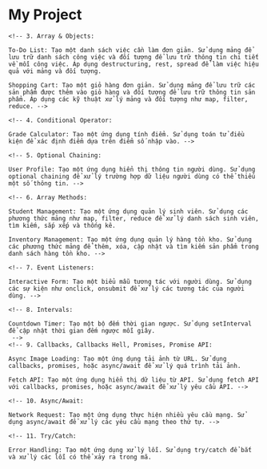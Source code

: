 # My Project

<!-- 2. Functions:

    BMI Calculator: Tạo một ứng dụng tính chỉ số BMI (Body Mass Index). Sử dụng hàm để tính toán BMI dựa trên chiều cao và cân nặng.

    Weather App (Simple): Tạo một ứng dụng thời tiết đơn giản. Sử dụng hàm để chuyển đổi nhiệt độ giữa Celsius và Fahrenheit. -->

    <!-- 3. Array & Objects:

    To-Do List: Tạo một danh sách việc cần làm đơn giản. Sử dụng mảng để lưu trữ danh sách công việc và đối tượng để lưu trữ thông tin chi tiết về mỗi công việc. Áp dụng destructuring, rest, spread để làm việc hiệu quả với mảng và đối tượng.

    Shopping Cart: Tạo một giỏ hàng đơn giản. Sử dụng mảng để lưu trữ các sản phẩm được thêm vào giỏ hàng và đối tượng để lưu trữ thông tin sản phẩm. Áp dụng các kỹ thuật xử lý mảng và đối tượng như map, filter, reduce. -->

    <!-- 4. Conditional Operator:

    Grade Calculator: Tạo một ứng dụng tính điểm. Sử dụng toán tử điều kiện để xác định điểm dựa trên điểm số nhập vào. -->

    <!-- 5. Optional Chaining:

    User Profile: Tạo một ứng dụng hiển thị thông tin người dùng. Sử dụng optional chaining để xử lý trường hợp dữ liệu người dùng có thể thiếu một số thông tin. -->

    <!-- 6. Array Methods:

    Student Management: Tạo một ứng dụng quản lý sinh viên. Sử dụng các phương thức mảng như map, filter, reduce để xử lý danh sách sinh viên, tìm kiếm, sắp xếp và thống kê.

    Inventory Management: Tạo một ứng dụng quản lý hàng tồn kho. Sử dụng các phương thức mảng để thêm, xóa, cập nhật và tìm kiếm sản phẩm trong danh sách hàng tồn kho. -->

    <!-- 7. Event Listeners:

    Interactive Form: Tạo một biểu mẫu tương tác với người dùng. Sử dụng các sự kiện như onclick, onsubmit để xử lý các tương tác của người dùng. -->

    <!-- 8. Intervals:

    Countdown Timer: Tạo một bộ đếm thời gian ngược. Sử dụng setInterval để cập nhật thời gian đếm ngược mỗi giây.
     -->
    <!-- 9. Callbacks, Callbacks Hell, Promises, Promise API:

    Async Image Loading: Tạo một ứng dụng tải ảnh từ URL. Sử dụng callbacks, promises, hoặc async/await để xử lý quá trình tải ảnh.

    Fetch API: Tạo một ứng dụng hiển thị dữ liệu từ API. Sử dụng fetch API với callbacks, promises, hoặc async/await để xử lý yêu cầu API. -->

    <!-- 10. Async/Await:

    Network Request: Tạo một ứng dụng thực hiện nhiều yêu cầu mạng. Sử dụng async/await để xử lý các yêu cầu mạng theo thứ tự. -->

    <!-- 11. Try/Catch:

    Error Handling: Tạo một ứng dụng xử lý lỗi. Sử dụng try/catch để bắt và xử lý các lỗi có thể xảy ra trong mã.
